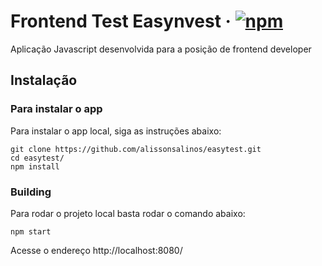 # Frontend Test Easynvest &middot; [![npm](https://img.shields.io/npm/v/npm.svg?style=flat-square)](https://www.npmjs.com/package/npm) 

Aplicação Javascript desenvolvida para a posição de frontend developer

## Instalação

### Para instalar o app

Para instalar o app local, siga as instruções abaixo:

```shell
git clone https://github.com/alissonsalinos/easytest.git
cd easytest/
npm install
```


### Building

Para rodar o projeto local basta rodar o comando abaixo:

```shell
npm start
```

Acesse o endereço http://localhost:8080/

